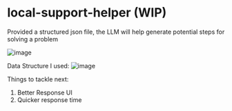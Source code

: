 # local-support-helper (WIP)
Provided a structured json file, the LLM will help generate potential steps for solving a problem

![image](https://github.com/user-attachments/assets/ec131a20-dabd-4f39-a1b3-d4dbd6b4a0e5)

Data Structure I used:
![image](https://github.com/user-attachments/assets/ef4ed408-3c9b-41c1-9f57-b854623facff)

Things to tackle next:
1. Better Response UI
2. Quicker response time
